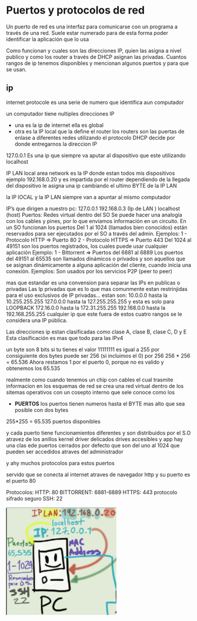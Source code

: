 # Puertos y protocolos de red

Un puerto de red es una interfaz para comunicarse con un programa a través de una red.
Suele estar numerado para de esta forma poder identificar la aplicación que lo usa

Como funcionan y cuales son las direcciones IP, quien las asigna a nivel publico y como los router a través de DHCP asignan las privadas.
Cuantos rangos de ip tenemos disponibles y mencionan algunos puertos y para que se usan.

## ip
internet protocole es una serie de numero que identifica aun computador

un computador tiene nultiples direcciones IP 

* una es la ip de internet ella es global
* otra es la IP local que la define el router los routers son las puertas de enlase a diferentes redes utilizando el protocolo DHCP decide por donde entregarnos la direccion IP

127.0.0.1  Es una ip que siempre va aputar al dispositivo que este utilizando localhost

IP LAN local area network  es la IP donde estan todos mis dispositivos ejemplo 192.168.0.20 y es impartida por el router dependiendo de la llegada del dispositivo le asigna una ip cambiando el ultimo BYTE de la IP LAN

la IP lOCAL y  la  IP LAN siempre van a apuntar al mismo computador

IP’s que dirigen a nuestro pc:
127.0.0.1
192.168.0.3 (Ip de LAN )
localhost (host)
Puertos: Redes virtual dentro del SO
Se puede hacer una analogía con los cables y pines, por lo que enviamos información en un circuito. En un SO funcionan los puertos
Del 1 al 1024 (llamados bien conocidos) están reservados para ser ejecutados por el SO a través del admin.
Ejemplos:
1 - Protocolo HTTP => Puerto 80
2 - Protocolo HTTPS => Puerto 443
Del 1024 al 49151 son los puertos registrados, los cuales puede usar cualquier aplicación
Ejemplo:
1 - Bittorrent => Puertos del 6881 al 6889
Los puertos del 49151 al 65535 son llamados dinámicos o privados y son aquellos que se asignan dinámicamente a alguna aplicación del cliente, cuando inicia una conexión.
Ejemplos: Son usados por los servicios P2P (peer to peer)

mas que estandar es una convension para separar las IPs en publicas o privadas
Las Ip privadas que es lo que mas comunmente estan restrinjidas para el uso exclusivos de IP privadas… estan son:
10.0.0.0 hasta la 10.255.255.255
127.0.0.0 hasta la 127.255.255.255 y esta es solo para LOOPBACK
172.16.0.0 hasta la 172.31.255.255
192.168.0.0 hasta la 192.168.255.255
cualquier ip que este fuera de estos cuatro rangos se le considera una IP pública.

Las direcciones ip estan clasificadas como clase A, clase B, clase C, D y E
Esta clasificación es mas que todo para las IPv4

un byte son 8 bits si tu tienes el valor 11111111 es igual a 255 por consiguiente dos bytes puede ser 256 (si incluimos el 0) por 256
256 * 256 = 65.536
Ahora restamos 1 por el puerto 0, porque no es valido y obtenemos los 65.535

realmente como cuando tenemos un chip con cables el cual trasmite informacion en los esquemas de  red se crea una red virtual dentro de los sitemas operativos con un cosepto interno que sele conoce como los 
* **PUERTOS** los puertos tienen numeros hasta el BYTE mas alto que sea posible con dos bytes

255*255 = 65.535 puertos disponibles

y cada puerto tiene funcionamientos diferentes y son distribuidos por el S.O atravez de los anillos kernel driver delicados drives accesibles y app hay una clas ede puertos cerrados por defecto que son del uno al 1024 que pueden ser accedidos atraves del administrador

y ahy muchos protocolos para estos puertos 

servido que se conecta al internet atraves de navegador http y su puerto es el puerto 80 

Protocolos:
HTTP: 80
BITTORRENT: 6881-6889
HTTPS: 443 protocolo sifrado seguro
SSH:  22 

 <img src="imagenes/clase11.png" alt="Drawing" style="width: 300px; "/>